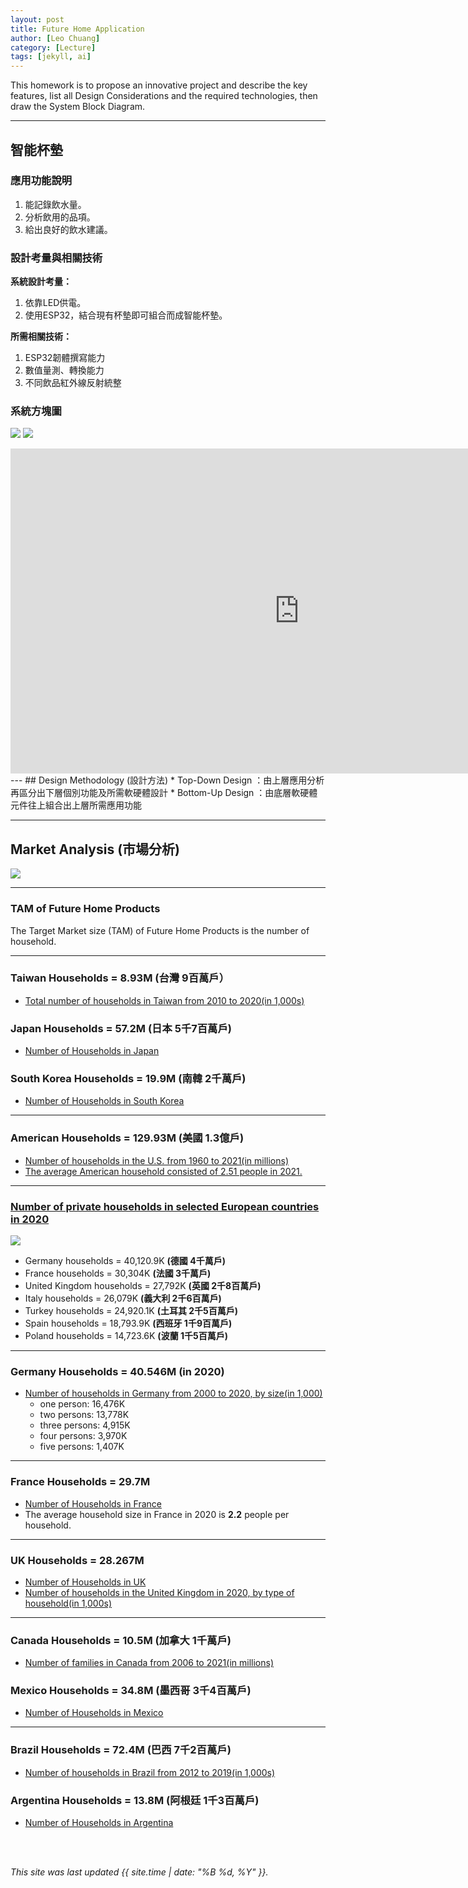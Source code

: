 ```yaml
---
layout: post
title: Future Home Application
author: [Leo Chuang]
category: [Lecture]
tags: [jekyll, ai]
---
```


This homework is to propose an innovative project and describe the key features, list all Design Considerations and the required technologies, then draw the System Block Diagram.

<!--
---
## Futre Home Applications

### Nextflix movie: Big Bug
<iframe width="993" height="559" src="https://www.youtube.com/embed/FWUkh23vBhs" title="BIGBUG Trailer (2022)" frameborder="0" allow="accelerometer; autoplay; clipboard-write; encrypted-media; gyroscope; picture-in-picture; web-share" allowfullscreen></iframe>

**Service Robots:**<br>

![](https://github.com/rkuo2000/MCU-course/blob/main/images/Future_Home_robots.png?raw=true)

---
**Home Spaces:**<br>

![](https://github.com/rkuo2000/MCU-course/blob/main/images/Future_Home_spaces.png?raw=true)

---
### Homework Report
**Contents:**<br>
* **應用與功能說明**
  - Specify the future home application, and Describe the key features
  - Describe the key features which may be applied to the home space (kitchen, living room, play room, study room, bed room)
* **設計考量與所需相關技術**
  - List all design considerations and the required technologies
* **系統方塊圖**
  - Draw a System Block Diagram
-->
---
## 智能杯墊
### 應用功能說明
1. 能記錄飲水量。
2. 分析飲用的品項。
3. 給出良好的飲水建議。

### 設計考量與相關技術
**系統設計考量：**
1. 依靠LED供電。
2. 使用ESP32，結合現有杯墊即可組合而成智能杯墊。

**所需相關技術：**
1. ESP32韌體撰寫能力
2. 數值量測、轉換能力
3. 不同飲品紅外線反射統整

### 系統方塊圖
![](https://github.com/Leo7Chuang/MCU-project/blob/main/images/Screenshot%202023-03-02%20at%207.26.26%20PM.png?raw=true)
![](https://github.com/Leo7Chuang/MCU-project/blob/main/images/coaster.jpg?raw=true)

<iframe width="924" height="520" src="https://www.youtube.com/embed/2yq6dMbwqTI" title="有了这些，你的保温杯就可以扔了？【值不值得买第404期】" frameborder="0" allow="accelerometer; autoplay; clipboard-write; encrypted-media; gyroscope; picture-in-picture; web-share" allowfullscreen></iframe>
---
## Design Methodology (設計方法)
* Top-Down Design  ：由上層應用分析再區分出下層個別功能及所需軟硬體設計
* Bottom-Up Design ：由底層軟硬體元件往上組合出上層所需應用功能

---
## Market Analysis (市場分析)
![]([https://blog.hubspot.com/hs-fs/hubfs/tam-sam-som.png?width=1200&name=tam-sam-som.png](https://github.com/Leo7Chuang/MCU-project/blob/main/images/2019-01-28-5c4ed082a775e-780x404-1446749.jpg?raw=true))

---
### TAM of Future Home Products
The Target Market size (TAM) of Future Home Products is the number of household.<br>

---
### Taiwan Households = 8.93M (台灣 9百萬戶）
* [Total number of households in Taiwan from 2010 to 2020(in 1,000s)](https://www.statista.com/statistics/330804/taiwan-national-total-number-of-households/#:~:text=By%20the%20end%20of%202020,households%20in%20the%20previous%20year.)

### Japan Households = 57.2M (日本 5千7百萬戶)
* [Number of Households in Japan](https://www.helgilibrary.com/indicators/number-of-households/japan/) 

### South Korea Households = 19.9M (南韓 2千萬戶)
* [Number of Households in South Korea](https://www.helgilibrary.com/indicators/number-of-households/south-korea/)

---
### American Households = 129.93M (美國 1.3億戶)
* [Number of households in the U.S. from 1960 to 2021(in millions)](https://www.statista.com/statistics/183635/number-of-households-in-the-us/)<br>
* [The average American household consisted of 2.51 people in 2021.](https://www.statista.com/statistics/183648/average-size-of-households-in-the-us/)<br>

---
### [Number of private households in selected European countries in 2020](https://www.statista.com/statistics/868008/number-of-private-households-in-the-eu/)
![](https://github.com/rkuo2000/MCU-course/blob/main/images/Households_number_Europe2020.png?raw=true)
* Germany households = 40,120.9K **(德國 4千萬戶)**
* France households  = 30,304K **(法國 3千萬戶)**
* United Kingdom households = 27,792K **(英國 2千8百萬戶)**
* Italy households = 26,079K **(義大利 2千6百萬戶)**
* Turkey households = 24,920.1K **(土耳其 2千5百萬戶)**
* Spain households = 18,793.9K **(西班牙 1千9百萬戶)**
* Poland households = 14,723.6K **(波蘭 1千5百萬戶)**

---
### Germany Households = 40.546M (in 2020)
* [Number of households in Germany from 2000 to 2020, by size(in 1,000)](https://www.statista.com/statistics/464187/households-by-size-germany/) 
  - one person: 16,476K
  - two persons: 13,778K
  - three persons: 4,915K
  - four persons: 3,970K
  - five persons: 1,407K
  
---
### France Households = 29.7M 
* [Number of Households in France](https://www.helgilibrary.com/indicators/number-of-households/france/)
* The average household size in France in 2020 is **2.2** people per household.

---
### UK Households = 28.267M 
* [Number of Households in UK ](https://www.ibisworld.com/uk/bed/number-of-households/44090/)
* [Number of households in the United Kingdom in 2020, by type of household(in 1,000s)](https://www.statista.com/statistics/961002/households-in-the-united-kingdom-uk-by-type/)<br>

---
### Canada Households = 10.5M (加拿大 1千萬戶)
* [Number of families in Canada from 2006 to 2021(in millions)](https://www.statista.com/statistics/443323/families-in-canada/)

### Mexico Households = 34.8M (墨西哥 3千4百萬戶)
* [Number of Households in Mexico](https://www.helgilibrary.com/indicators/number-of-households/mexico/) 

---
### Brazil Households = 72.4M (巴西 7千2百萬戶)
* [Number of households in Brazil from 2012 to 2019(in 1,000s)](https://www.statista.com/statistics/870646/brazil-number-households/)

### Argentina Households = 13.8M (阿根廷 1千3百萬戶)
* [Number of Households in Argentina](https://www.helgilibrary.com/indicators/number-of-households/argentina/)

<br>
<br>

*This site was last updated {{ site.time | date: "%B %d, %Y" }}.*



